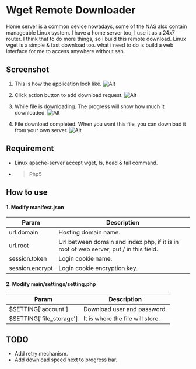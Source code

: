 # Wget Remote Downloader
Home server is a common device nowadays, some of the NAS also contain manageable Linux system. I have a home server too, I use it as a 24x7 router. I think that to do more things, so i build this remote download. Linux wget is a simple & fast download too. what i need to do is build a web interface for me to access anywhere without ssh.

## Screenshot
1. This is how the application look like.
![Alt](https://raw.githubusercontent.com/vin89423/wget-remote-downloader/master/sample-img/download_list.png)

2. Click action button to add download request.
![Alt](https://raw.githubusercontent.com/vin89423/wget-remote-downloader/master/sample-img/download-dialog.png)

3. While file is downloading. The progress will show how much it downloaded.
![Alt](https://raw.githubusercontent.com/vin89423/wget-remote-downloader/master/sample-img/downloading.png)

4. File download completed. When you want this file, you can download it from your own server.
![Alt](https://raw.githubusercontent.com/vin89423/wget-remote-downloader/master/sample-img/downloaded.png)


## Requirement
* Linux apache-server accept wget, ls, head & tail command.
* > Php5

## How to use
#### 1. Modify manifest.json
| Param | Description |
| --- | --- |
| url.domain | Hosting domain name. |
| url.root | Url between domain and index.php, if it is in root of web server, put / in this field. |
| session.token | Login cookie name. |
| session.encrypt | Login cookie encryption key. |

#### 2. Modify main/settings/setting.php
| Param | Description |
| --- | --- |
| $SETTING['account'] | Download user and password. |
| $SETTING['file_storage'] | It is where the file will store. |

## TODO
* Add retry mechanism.
* Add download speed next to progress bar.
